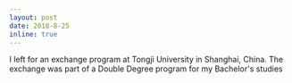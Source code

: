 ```yaml
---
layout: post
date: 2018-8-25
inline: true
---
```


I left for an exchange program at Tongji University in Shanghai, China. The exchange was part of a Double Degree program for my Bachelor's studies